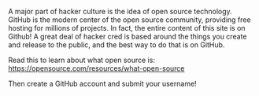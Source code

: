 A major part of hacker culture is the idea of open source technology. GitHub is the modern center of the open source community, providing free hosting for millions of projects. In fact, the entire content of this site is on Github! A great deal of hacker cred is based around the things you create and release to the public, and the best way to do that is on GitHub. 

Read this to learn about what open source is: https://opensource.com/resources/what-open-source

Then create a GitHub account and submit your username! 